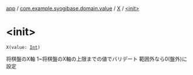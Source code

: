 [app](../../index.md) / [com.example.syogibase.domain.value](../index.md) / [X](index.md) / [&lt;init&gt;](./-init-.md)

# &lt;init&gt;

`X(value: `[`Int`](https://kotlinlang.org/api/latest/jvm/stdlib/kotlin/-int/index.html)`)`

将棋盤のX軸
1~将棋盤のX軸の上限までの値でバリデート
範囲外なら0(盤外)に設定

